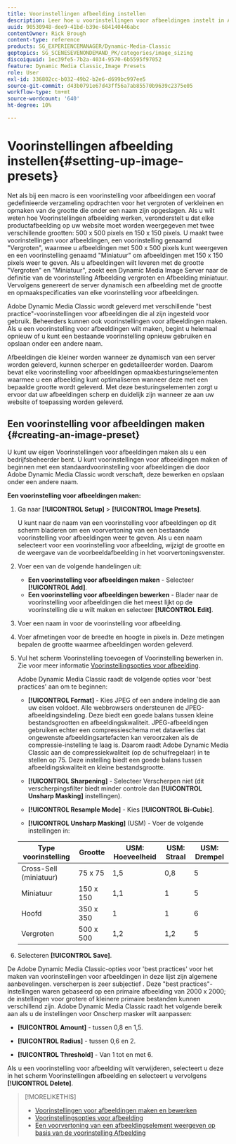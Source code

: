 ```yaml
---
title: Voorinstellingen afbeelding instellen
description: Leer hoe u voorinstellingen voor afbeeldingen instelt in Adobe Dynamic Media Classic.
uuid: 90530948-dee9-41bd-b39e-684140446abc
contentOwner: Rick Brough
content-type: reference
products: SG_EXPERIENCEMANAGER/Dynamic-Media-Classic
geptopics: SG_SCENESEVENONDEMAND_PK/categories/image_sizing
discoiquuid: 1ec39fe5-7b2a-4034-9570-6b5595f97052
feature: Dynamic Media Classic,Image Presets
role: User
exl-id: 336802cc-b032-49b2-b2e6-d699bc997ee5
source-git-commit: d43b0791e67d43ff56a7ab85570b9639c2375e05
workflow-type: tm+mt
source-wordcount: '640'
ht-degree: 10%

---
```


# Voorinstellingen afbeelding instellen{#setting-up-image-presets}

Net als bij een macro is een voorinstelling voor afbeeldingen een vooraf gedefinieerde verzameling opdrachten voor het vergroten of verkleinen en opmaken van de grootte die onder een naam zijn opgeslagen. Als u wilt weten hoe Voorinstellingen afbeelding werken, veronderstelt u dat elke productafbeelding op uw website moet worden weergegeven met twee verschillende grootten: 500 x 500 pixels en 150 x 150 pixels. U maakt twee voorinstellingen voor afbeeldingen, een voorinstelling genaamd &quot;Vergroten&quot;, waarmee u afbeeldingen met 500 x 500 pixels kunt weergeven en een voorinstelling genaamd &quot;Miniatuur&quot; om afbeeldingen met 150 x 150 pixels weer te geven. Als u afbeeldingen wilt leveren met de grootte &quot;Vergroten&quot; en &quot;Miniatuur&quot;, zoekt een Dynamic Media Image Server naar de definitie van de voorinstelling Afbeelding vergroten en Afbeelding miniatuur. Vervolgens genereert de server dynamisch een afbeelding met de grootte en opmaakspecificaties van elke voorinstelling voor afbeeldingen.

Adobe Dynamic Media Classic wordt geleverd met verschillende &quot;best practice&quot;-voorinstellingen voor afbeeldingen die al zijn ingesteld voor gebruik. Beheerders kunnen ook voorinstellingen voor afbeeldingen maken. Als u een voorinstelling voor afbeeldingen wilt maken, begint u helemaal opnieuw of u kunt een bestaande voorinstelling opnieuw gebruiken en opslaan onder een andere naam.

Afbeeldingen die kleiner worden wanneer ze dynamisch van een server worden geleverd, kunnen scherper en gedetailleerder worden. Daarom bevat elke voorinstelling voor afbeeldingen opmaakbesturingselementen waarmee u een afbeelding kunt optimaliseren wanneer deze met een bepaalde grootte wordt geleverd. Met deze besturingselementen zorgt u ervoor dat uw afbeeldingen scherp en duidelijk zijn wanneer ze aan uw website of toepassing worden geleverd.

## Een voorinstelling voor afbeeldingen maken {#creating-an-image-preset}

U kunt uw eigen Voorinstellingen voor afbeeldingen maken als u een bedrijfsbeheerder bent. U kunt voorinstellingen voor afbeeldingen maken of beginnen met een standaardvoorinstelling voor afbeeldingen die door Adobe Dynamic Media Classic wordt verschaft, deze bewerken en opslaan onder een andere naam.

**Een voorinstelling voor afbeeldingen maken:**

1. Ga naar **[!UICONTROL Setup]** > **[!UICONTROL Image Presets]**.

   U kunt naar de naam van een voorinstelling voor afbeeldingen op dit scherm bladeren om een voorvertoning van een bestaande voorinstelling voor afbeeldingen weer te geven. Als u een naam selecteert voor een voorinstelling voor afbeelding, wijzigt de grootte en de weergave van de voorbeeldafbeelding in het voorvertoningsvenster.

1. Voer een van de volgende handelingen uit:

   * **Een voorinstelling voor afbeeldingen maken** - Selecteer **[!UICONTROL Add]**.
   * **Een voorinstelling voor afbeeldingen bewerken** - Blader naar de voorinstelling voor afbeeldingen die het meest lijkt op de voorinstelling die u wilt maken en selecteer **[!UICONTROL Edit]**.

1. Voer een naam in voor de voorinstelling voor afbeelding.
1. Voer afmetingen voor de breedte en hoogte in pixels in. Deze metingen bepalen de grootte waarmee afbeeldingen worden geleverd.
1. Vul het scherm Voorinstelling toevoegen of Voorinstelling bewerken in. Zie voor meer informatie [Voorinstellingsopties voor afbeelding](application-setup.md#image_preset_options).

   Adobe Dynamic Media Classic raadt de volgende opties voor &#39;best practices&#39; aan om te beginnen:

   * **[!UICONTROL Format]** - Kies JPEG of een andere indeling die aan uw eisen voldoet. Alle webbrowsers ondersteunen de JPEG-afbeeldingsindeling. Deze biedt een goede balans tussen kleine bestandsgrootten en afbeeldingskwaliteit. JPEG-afbeeldingen gebruiken echter een compressieschema met dataverlies dat ongewenste afbeeldingsartefacten kan veroorzaken als de compressie-instelling te laag is. Daarom raadt Adobe Dynamic Media Classic aan de compressiekwaliteit (op de schuifregelaar) in te stellen op 75. Deze instelling biedt een goede balans tussen afbeeldingskwaliteit en kleine bestandsgrootte.

   * **[!UICONTROL Sharpening]** - Selecteer Verscherpen niet (dit verscherpingsfilter biedt minder controle dan **[!UICONTROL Unsharp Masking]** instellingen).

   * **[!UICONTROL Resample Mode]** - Kies **[!UICONTROL Bi-Cubic]**.

   * **[!UICONTROL Unsharp Masking]** (USM) - Voer de volgende instellingen in:

   | Type voorinstelling | Grootte | USM: Hoeveelheid | USM: Straal | USM: Drempel |
   | --- | --- | --- | --- | --- |
   | Cross-Sell (miniatuur) | 75 x 75 | 1,5 | 0,8 | 5 |
   | Miniatuur | 150 x 150 | 1,1 | 1 | 5 |
   | Hoofd | 350 x 350 | 1 | 1 | 6 |
   | Vergroten | 500 x 500 | 1,2 | 1,2 | 5 |

1. Selecteren **[!UICONTROL Save]**.

De Adobe Dynamic Media Classic-opties voor &#39;best practices&#39; voor het maken van voorinstellingen voor afbeeldingen in deze lijst zijn algemene aanbevelingen. verscherpen is zeer subjectief . Deze &quot;best practices&quot;-instellingen waren gebaseerd op een primaire afbeelding van 2000 x 2000; de instellingen voor grotere of kleinere primaire bestanden kunnen verschillend zijn. Adobe Dynamic Media Classic raadt het volgende bereik aan als u de instellingen voor Onscherp masker wilt aanpassen:

* **[!UICONTROL Amount]** - tussen 0,8 en 1,5.

* **[!UICONTROL Radius]** - tussen 0,6 en 2.

* **[!UICONTROL Threshold]** - Van 1 tot en met 6.

Als u een voorinstelling voor afbeelding wilt verwijderen, selecteert u deze in het scherm Voorinstellingen afbeelding en selecteert u vervolgens **[!UICONTROL Delete]**.

>[!MORELIKETHIS]
>
>* [Voorinstellingen voor afbeeldingen maken en bewerken](application-setup.md#creating_and_editing_image_presets)
>* [Voorinstellingsopties voor afbeelding](application-setup.md#image_preset_options)
>* [Een voorvertoning van een afbeeldingselement weergeven op basis van de voorinstelling Afbeelding](previewing-asset.md#previewing_an_image_asset_based_on_its_image_preset)

